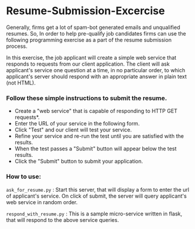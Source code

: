 # Resume-Submission-Excercise

Generally, firms get a lot of spam-bot generated emails and unqualified resumes.
So, In order to help pre-qualify job candidates firms can use the following programming exercise as a part
of the resume submission process.

In this exercise, the job applicant will create a simple web service that responds to requests
from our client application. The client will ask applicant's service one question at a time,
in no particular order, to which applicant's server should respond with an appropriate answer in plain text (not HTML).</p>

### Follow these simple instructions to submit the resume.
<ul>
    <li>Create a "web service" that is capable of responding to HTTP GET requests*.</li>
    <li>Enter the URL of your service in the following form.</li>
    <li>Click "Test" and our client will test your service.</li>
    <li>Refine your service and re-run the test until you are satisfied with the results.</li>
    <li>When the test passes a "Submit" button will appear below the test results.</li>
    <li>Click the "Submit" button to submit your application.</li>
</ul>

### How to use:

```ask_for_resume.py``` : Start this server, that will display a form to enter the url of applicant's service.
On click of submit, the server will query applicant's web service in random order.


```respond_with_resume.py``` : This is a sample micro-service written in flask, that will respond to the above service queries.

